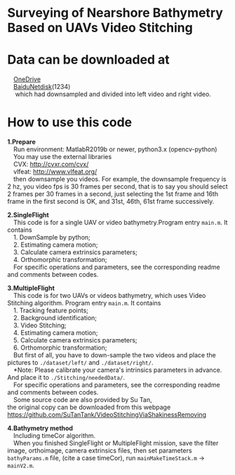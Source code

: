 # Surveying of Nearshore Bathymetry Based on UAVs Video Stitching

# Data can be downloaded at  
&ensp;&ensp;[OneDrive](https://1drv.ms/u/s!AvmOjZm9GyDSkWhzqpRsGGTuETwX?e=RZIW6l)  
&ensp;&ensp;[BaiduNetdisk](https://pan.baidu.com/s/1BbjNAVCUrPJfTSfd_HaeBA)(1234)  
&ensp;&ensp; which had downsampled and divided into left video and right video.  
# How to use this code  
**1.Prepare**  
&ensp;&ensp;Run environment: MatlabR2019b or newer, python3.x (opencv-python)  
&ensp;&ensp;You may use the external libraries  
&ensp;&ensp;CVX: http://cvxr.com/cvx/  
&ensp;&ensp;vlfeat: http://www.vlfeat.org/  
&ensp;&ensp;then downsample you videos. For example, the downsample frequency is 2 hz, you video fps is 30 frames per second, that is to say you should select 2 frames per 30 frames in a second, just selecting the 1st frame and 16th frame in the first second is OK, and 31st, 46th,  61st frame successively.  
  
**2.SingleFlight**  
&ensp;&ensp;This code is for a single UAV or video bathymetry.Program entry ``main.m``. It contains  
&ensp;&ensp;1. DownSample by python;  
&ensp;&ensp;2. Estimating camera motion;  
&ensp;&ensp;3. Calculate camera extrinsics parameters;  
&ensp;&ensp;4. Orthomorphic transformation;  
&ensp;&ensp;For specific operations and parameters, see the corresponding readme and comments between codes.  
  
**3.MultipleFlight**  
&ensp;&ensp;This code is for two UAVs or videos bathymetry, which uses Video Stitching algorithm. Program entry ``main.m``. It contains  
&ensp;&ensp;1. Tracking feature points;  
&ensp;&ensp;2. Background identification;  
&ensp;&ensp;3. Video Stitching;  
&ensp;&ensp;4. Estimating camera motion;  
&ensp;&ensp;5. Calculate camera extrinsics parameters;  
&ensp;&ensp;6. Orthomorphic transformation;  
&ensp;&ensp;But first of all, you have to down-sample the two videos and place the pictures to ``./dataset/left/`` and ``./dataset/right/``.  
&ensp;&ensp;*Note: Please calibrate your camera's intrinsics parameters in advance. And place it to ``./Stitching/neededData/``.  
&ensp;&ensp;For specific operations and parameters, see the corresponding readme and comments between codes.  
&ensp;&ensp;Some source code are also provided by Su Tan,  
the original copy can be downloaded from this webpage https://github.com/SuTanTank/VideoStitchingViaShakinessRemoving  
  
**4.Bathymetry method**  
&ensp;&ensp;Including timeCor algorithm.  
&ensp;&ensp;When you finished SingleFlight or MultipleFlight mission, save the filter image, orthoimage, camera extrinsics files, then set parameters ``bathyParams.m`` file, (cite a case timeCor), run ``mainMakeTimeStack.m`` -> ``mainV2.m``.
